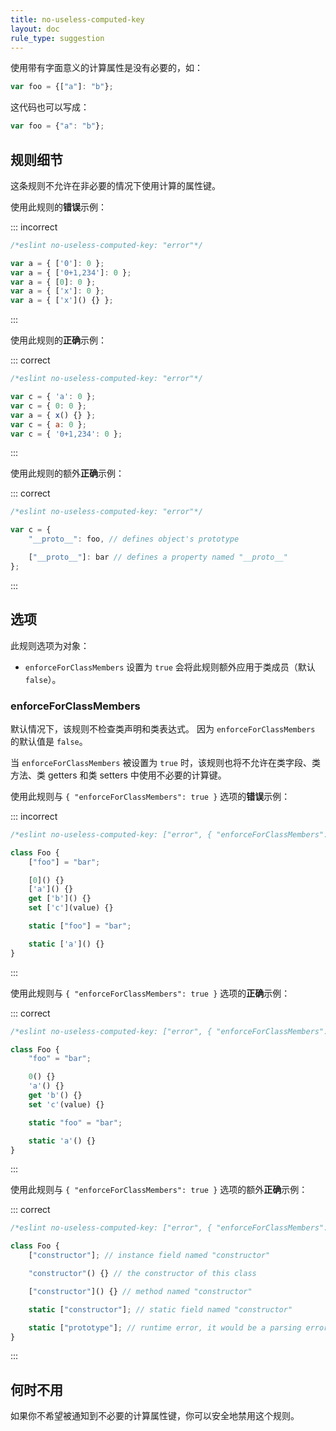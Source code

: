 ```yaml
---
title: no-useless-computed-key
layout: doc
rule_type: suggestion
---
```


使用带有字面意义的计算属性是没有必要的，如：

```js
var foo = {["a"]: "b"};
```

这代码也可以写成：

```js
var foo = {"a": "b"};
```

## 规则细节

这条规则不允许在非必要的情况下使用计算的属性键。

使用此规则的**错误**示例：

::: incorrect

```js
/*eslint no-useless-computed-key: "error"*/

var a = { ['0']: 0 };
var a = { ['0+1,234']: 0 };
var a = { [0]: 0 };
var a = { ['x']: 0 };
var a = { ['x']() {} };
```

:::

使用此规则的**正确**示例：

::: correct

```js
/*eslint no-useless-computed-key: "error"*/

var c = { 'a': 0 };
var c = { 0: 0 };
var a = { x() {} };
var c = { a: 0 };
var c = { '0+1,234': 0 };
```

:::

使用此规则的额外**正确**示例：

::: correct

```js
/*eslint no-useless-computed-key: "error"*/

var c = {
    "__proto__": foo, // defines object's prototype

    ["__proto__"]: bar // defines a property named "__proto__"
};
```

:::

## 选项

此规则选项为对象：

* `enforceForClassMembers` 设置为 `true` 会将此规则额外应用于类成员（默认`false`）。

### enforceForClassMembers

默认情况下，该规则不检查类声明和类表达式。
因为 `enforceForClassMembers` 的默认值是 `false`。

当 `enforceForClassMembers` 被设置为 `true` 时，该规则也将不允许在类字段、类方法、类 getters 和类 setters 中使用不必要的计算键。

使用此规则与 `{ "enforceForClassMembers": true }` 选项的**错误**示例：

::: incorrect

```js
/*eslint no-useless-computed-key: ["error", { "enforceForClassMembers": true }]*/

class Foo {
    ["foo"] = "bar";

    [0]() {}
    ['a']() {}
    get ['b']() {}
    set ['c'](value) {}

    static ["foo"] = "bar";

    static ['a']() {}
}
```

:::

使用此规则与 `{ "enforceForClassMembers": true }` 选项的**正确**示例：

::: correct

```js
/*eslint no-useless-computed-key: ["error", { "enforceForClassMembers": true }]*/

class Foo {
    "foo" = "bar";

    0() {}
    'a'() {}
    get 'b'() {}
    set 'c'(value) {}

    static "foo" = "bar";

    static 'a'() {}
}
```

:::

使用此规则与 `{ "enforceForClassMembers": true }` 选项的额外**正确**示例：

::: correct

```js
/*eslint no-useless-computed-key: ["error", { "enforceForClassMembers": true }]*/

class Foo {
    ["constructor"]; // instance field named "constructor"

    "constructor"() {} // the constructor of this class

    ["constructor"]() {} // method named "constructor"

    static ["constructor"]; // static field named "constructor"

    static ["prototype"]; // runtime error, it would be a parsing error without `[]`
}
```

:::

## 何时不用

如果你不希望被通知到不必要的计算属性键，你可以安全地禁用这个规则。
